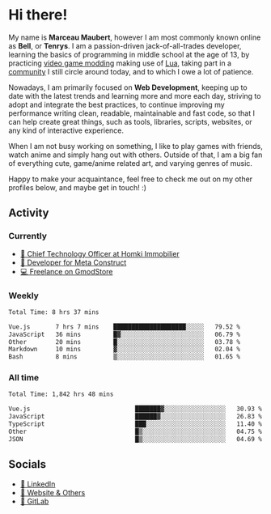 # Hi there!

My name is **Marceau Maubert**, however I am most commonly known online as **Bell**, or **Tenrys**. I am a passion-driven jack-of-all-trades developer, learning the basics of programming in middle school at the age of 13, by practicing [video game modding](https://garrysmod.com) making use of [Lua](https://lua.org), taking part in a [community](https://metastruct.net) I still circle around today, and to which I owe a lot of patience.

Nowadays, I am primarily focused on **Web Development**, keeping up to date with the latest trends and learning more and more each day, striving to adopt  and integrate the best practices, to continue improving my performance writing clean, readable, maintainable and fast code, so that I can help create great things, such as tools, libraries, scripts, websites, or any kind of interactive experience.

When I am not busy working on something, I like to play games with friends, watch anime and simply hang out with others. Outside of that, I am a big fan of everything cute, game/anime related art, and varying genres of music.

Happy to make your acquaintance, feel free to check me out on my other profiles below, and maybe get in touch! :)

## Activity

### Currently

- [🏢 Chief Technology Officer at Homki Immobilier](https://homki-immobilier.com)
- [🎈 Developer for Meta Construct](https://metastruct.net)
- [💻 Freelance on GmodStore](https://www.gmodstore.com/users/Tenrys)

### Weekly
<!--START_SECTION:wakaWeekly-->

```txt
Total Time: 8 hrs 37 mins

Vue.js       7 hrs 7 mins    ████████████████████░░░░░   79.52 %
JavaScript   36 mins         █▓░░░░░░░░░░░░░░░░░░░░░░░   06.79 %
Other        20 mins         █░░░░░░░░░░░░░░░░░░░░░░░░   03.78 %
Markdown     10 mins         ▓░░░░░░░░░░░░░░░░░░░░░░░░   02.04 %
Bash         8 mins          ▒░░░░░░░░░░░░░░░░░░░░░░░░   01.65 %
```

<!--END_SECTION:wakaWeekly-->

### All time
<!--START_SECTION:wakaTotal-->

```txt
Total Time: 1,842 hrs 48 mins

Vue.js                             ███████▓░░░░░░░░░░░░░░░░░   30.93 %
JavaScript                         ██████▓░░░░░░░░░░░░░░░░░░   26.83 %
TypeScript                         ███░░░░░░░░░░░░░░░░░░░░░░   11.40 %
Other                              █▒░░░░░░░░░░░░░░░░░░░░░░░   04.75 %
JSON                               █▒░░░░░░░░░░░░░░░░░░░░░░░   04.69 %
```

<!--END_SECTION:wakaTotal-->

## Socials

- [👔 LinkedIn](https://www.linkedin.com/in/marceau-maubert)
- [🔗 Website & Others](https://bell.moe)
- [🦊 GitLab](https://gitlab.com/Tenrys)
